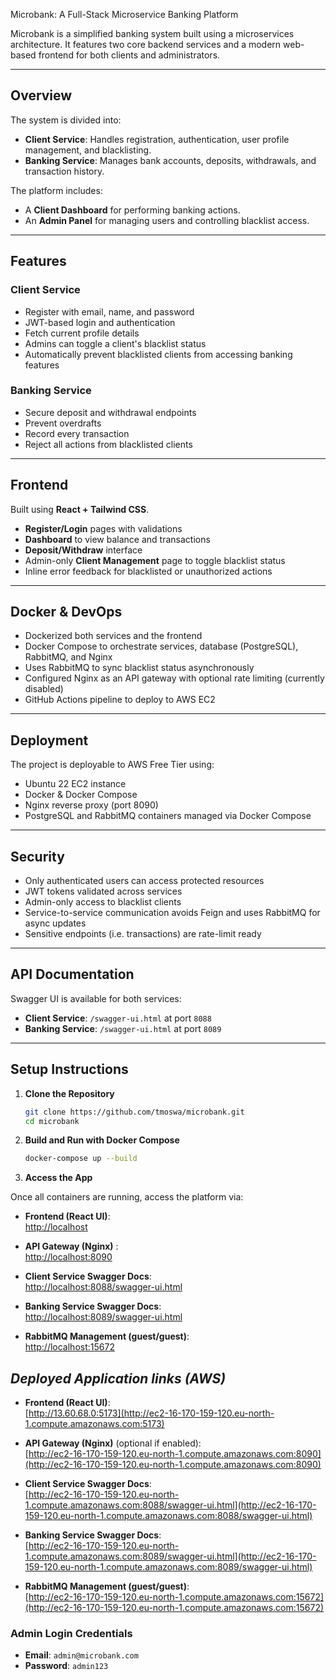 Microbank: A Full-Stack Microservice Banking Platform

Microbank is a simplified banking system built using a microservices architecture. It features two core backend services and a modern web-based frontend for both clients and administrators.

---

## Overview

The system is divided into:

- **Client Service**: Handles registration, authentication, user profile management, and blacklisting.
- **Banking Service**: Manages bank accounts, deposits, withdrawals, and transaction history.

The platform includes:

- A **Client Dashboard** for performing banking actions.
- An **Admin Panel** for managing users and controlling blacklist access.

---

## Features

### Client Service
- Register with email, name, and password
- JWT-based login and authentication
- Fetch current profile details
- Admins can toggle a client's blacklist status
- Automatically prevent blacklisted clients from accessing banking features

### Banking Service
- Secure deposit and withdrawal endpoints
- Prevent overdrafts
- Record every transaction
- Reject all actions from blacklisted clients

---

## Frontend

Built using **React + Tailwind CSS**.

- **Register/Login** pages with validations
- **Dashboard** to view balance and transactions
- **Deposit/Withdraw** interface
- Admin-only **Client Management** page to toggle blacklist status
- Inline error feedback for blacklisted or unauthorized actions

---

## Docker & DevOps

- Dockerized both services and the frontend
- Docker Compose to orchestrate services, database (PostgreSQL), RabbitMQ, and Nginx
- Uses RabbitMQ to sync blacklist status asynchronously
- Configured Nginx as an API gateway with optional rate limiting (currently disabled)
- GitHub Actions pipeline to deploy to AWS EC2

---

## Deployment

The project is deployable to AWS Free Tier using:

- Ubuntu 22 EC2 instance
- Docker & Docker Compose
- Nginx reverse proxy (port 8090)
- PostgreSQL and RabbitMQ containers managed via Docker Compose

---

## Security

- Only authenticated users can access protected resources
- JWT tokens validated across services
- Admin-only access to blacklist clients
- Service-to-service communication avoids Feign and uses RabbitMQ for async updates
- Sensitive endpoints (i.e. transactions) are rate-limit ready


---

## API Documentation

Swagger UI is available for both services:

- **Client Service**: `/swagger-ui.html` at port `8088`
- **Banking Service**: `/swagger-ui.html` at port `8089`

---

## Setup Instructions

1. **Clone the Repository**
   ```bash
   git clone https://github.com/tmoswa/microbank.git
   cd microbank

2. **Build and Run with Docker Compose**
   ```bash
   docker-compose up --build

3. **Access the App**

Once all containers are running, access the platform via:

- **Frontend (React UI)**:  
  [http://localhost](http://localhost:5173)

- **API Gateway (Nginx)** :  
  [http://localhost:8090](http://localhost:8090)

- **Client Service Swagger Docs**:  
  [http://localhost:8088/swagger-ui.html](http://localhost:8088/swagger-ui.html)

- **Banking Service Swagger Docs**:  
  [http://localhost:8089/swagger-ui.html](http://localhost:8089/swagger-ui.html)

- **RabbitMQ Management (guest/guest)**:  
  [http://localhost:15672](http://localhost:15672)



## *Deployed Application links (AWS)*

- **Frontend (React UI)**:  
  [http://13.60.68.0:5173](http://ec2-16-170-159-120.eu-north-1.compute.amazonaws.com:5173)

- **API Gateway (Nginx)** (optional if enabled):  
  [http://ec2-16-170-159-120.eu-north-1.compute.amazonaws.com:8090](http://ec2-16-170-159-120.eu-north-1.compute.amazonaws.com:8090)

- **Client Service Swagger Docs**:  
  [http://ec2-16-170-159-120.eu-north-1.compute.amazonaws.com:8088/swagger-ui.html](http://ec2-16-170-159-120.eu-north-1.compute.amazonaws.com:8088/swagger-ui.html)

- **Banking Service Swagger Docs**:  
  [http://ec2-16-170-159-120.eu-north-1.compute.amazonaws.com:8089/swagger-ui.html](http://ec2-16-170-159-120.eu-north-1.compute.amazonaws.com:8089/swagger-ui.html)

- **RabbitMQ Management (guest/guest)**:  
  [http://ec2-16-170-159-120.eu-north-1.compute.amazonaws.com:15672](http://ec2-16-170-159-120.eu-north-1.compute.amazonaws.com:15672)


###  Admin Login Credentials

- **Email**: `admin@microbank.com`
- **Password**: `admin123`